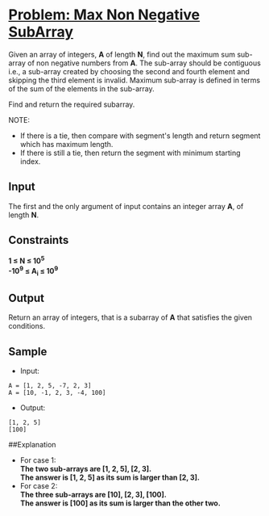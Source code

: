 # [Problem: Max Non Negative SubArray](https://www.interviewbit.com/problems/max-non-negative-subarray/)

Given an array of integers, **A** of length **N**, find out the maximum sum sub-array of non negative numbers from **A**. The sub-array should be contiguous i.e., a sub-array created by choosing the second and fourth element and skipping the third element is invalid. Maximum sub-array is defined in terms of the sum of the elements in the sub-array.

Find and return the required subarray.

NOTE:
- If there is a tie, then compare with segment's length and return segment which has maximum length.
- If there is still a tie, then return the segment with minimum starting index.


## Input

The first and the only argument of input contains an integer array **A**, of length **N**.

## Constraints

**1 ≤ N ≤ 10<sup>5</sup>**<br>
**-10<sup>9</sup> ≤ A<sub>i</sub> ≤ 10<sup>9</sup>**

## Output

Return an array of integers, that is a subarray of **A** that satisfies the given conditions.

## Sample

- Input:
```
A = [1, 2, 5, -7, 2, 3]
A = [10, -1, 2, 3, -4, 100]
```

- Output:
```
[1, 2, 5]
[100]
```

##Explanation
- For case 1: <br> **The two sub-arrays are [1, 2, 5], [2, 3]. <br>The answer is [1, 2, 5] as its sum is larger than [2, 3].** <br>
- For case 2: <br> **The three sub-arrays are [10], [2, 3], [100]. <br>The answer is [100] as its sum is larger than the other two.** 
